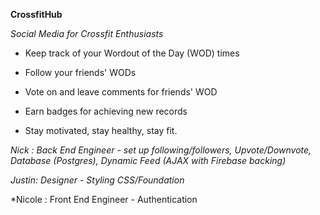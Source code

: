 **CrossfitHub**

*Social Media for Crossfit Enthusiasts*

- Keep track of your Wordout of the Day (WOD) times

- Follow your friends' WODs

- Vote on and leave comments for friends' WOD

- Earn badges for achieving new records

- Stay motivated, stay healthy, stay fit.

*Nick : Back End Engineer - set up following/followers, Upvote/Downvote, Database (Postgres), Dynamic Feed (AJAX with Firebase backing)*

*Justin: Designer - Styling CSS/Foundation*

*Nicole : Front End Engineer - Authentication
